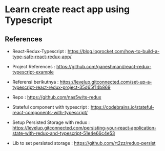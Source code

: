 # Learn create react app using Typescript

## References
- React-Redux-Typescript : https://blog.logrocket.com/how-to-build-a-type-safe-react-redux-app/
- Project References : https://github.com/ganeshmani/react-redux-typescript-example

- Referensi berikutnya : https://levelup.gitconnected.com/set-up-a-typescript-react-redux-project-35d65f14b869
- Repo : https://github.com/nas5w/ts-redux

- Stateful component with typescript : https://codebrains.io/stateful-react-components-with-typescript/ 

- Setup Persisted Storage with redux : https://levelup.gitconnected.com/persisting-your-react-application-state-with-redux-and-typescript-51e4e66c4e53
- Lib to set persisted storage : https://github.com/rt2zz/redux-persist